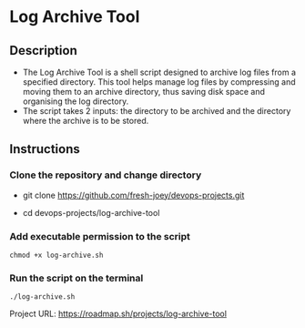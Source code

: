 # Log Archive Tool

## Description

- The Log Archive Tool is a shell script designed to archive log files from a specified directory. This tool helps manage log files by compressing and moving them to an archive directory, thus saving disk space and organising the log directory.
- The script takes 2 inputs: the directory to be archived and the directory where the archive is to be stored.

## Instructions

### Clone the repository and change directory

- git clone <https://github.com/fresh-joey/devops-projects.git>

- cd devops-projects/log-archive-tool

### Add executable permission to the script

```console
chmod +x log-archive.sh
```

### Run the script on the terminal

```console
./log-archive.sh
```

Project URL: <https://roadmap.sh/projects/log-archive-tool>
